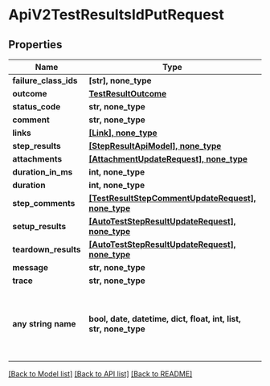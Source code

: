 # ApiV2TestResultsIdPutRequest


## Properties
Name | Type | Description | Notes
------------ | ------------- | ------------- | -------------
**failure_class_ids** | **[str], none_type** |  | [optional] 
**outcome** | [**TestResultOutcome**](TestResultOutcome.md) |  | [optional] 
**status_code** | **str, none_type** |  | [optional] 
**comment** | **str, none_type** |  | [optional] 
**links** | [**[Link], none_type**](Link.md) |  | [optional] 
**step_results** | [**[StepResultApiModel], none_type**](StepResultApiModel.md) |  | [optional] 
**attachments** | [**[AttachmentUpdateRequest], none_type**](AttachmentUpdateRequest.md) |  | [optional] 
**duration_in_ms** | **int, none_type** |  | [optional] 
**duration** | **int, none_type** |  | [optional] 
**step_comments** | [**[TestResultStepCommentUpdateRequest], none_type**](TestResultStepCommentUpdateRequest.md) |  | [optional] 
**setup_results** | [**[AutoTestStepResultUpdateRequest], none_type**](AutoTestStepResultUpdateRequest.md) |  | [optional] 
**teardown_results** | [**[AutoTestStepResultUpdateRequest], none_type**](AutoTestStepResultUpdateRequest.md) |  | [optional] 
**message** | **str, none_type** |  | [optional] 
**trace** | **str, none_type** |  | [optional] 
**any string name** | **bool, date, datetime, dict, float, int, list, str, none_type** | any string name can be used but the value must be the correct type | [optional]

[[Back to Model list]](../README.md#documentation-for-models) [[Back to API list]](../README.md#documentation-for-api-endpoints) [[Back to README]](../README.md)


